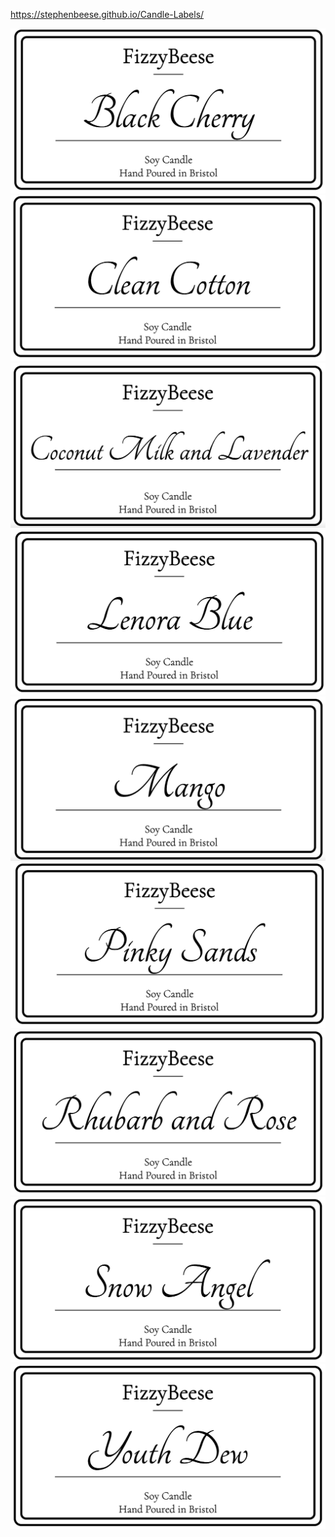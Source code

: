 https://stephenbeese.github.io/Candle-Labels/

![Black Cherry](/assets/img/Black%20Cherry.png)
<br>
![Clean Cotton](/assets/img/Clean%20Cotton.png)
<br>
![Coconut Milk and Lavender](/assets/img/Coconut%20Milk%20and%20Lavendar.png)
<br>
![Lenora Blue](/assets/img/Lenora%20Blue.png)
<br>
![Mango](/assets/img/Mango.png)
<br>
![Pinky Sands](/assets/img/Pinky%20Sands.png)
<br>
![Rhubarb and Rose](/assets/img/Rhubarb%20and%20Rose.png)
<br>
![Snow Angel](/assets/img/Snow%20Angel.png)
<br>
![Youth Dew](/assets/img/Youth%20Dew.png)